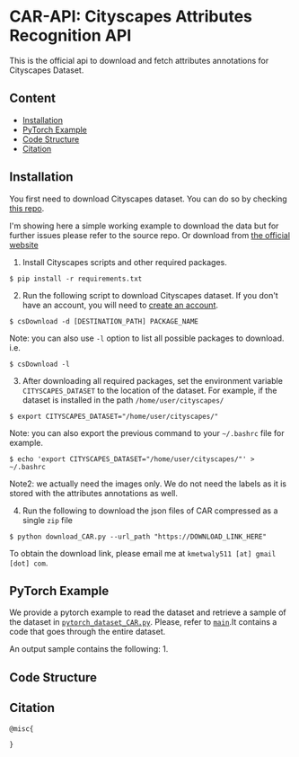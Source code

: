 # CAR-API: Cityscapes Attributes Recognition API

This is the official api to download and fetch attributes annotations for Cityscapes Dataset.



## Content

- [Installation](#Installation)
- [PyTorch Example](#PyTorch-Example)
- [Code Structure](#Code-Structure)
- [Citation](#Citation)



## Installation

You first need to download Cityscapes dataset.
You can do so by checking [this repo](https://github.com/mcordts/cityscapesScripts.git).

I'm showing here a simple working example to download the data but for further issues please refer to the source repo. Or download from [the official website](https://www.cityscapes-dataset.com/)

1. Install Cityscapes scripts and other required packages.

```shell
$ pip install -r requirements.txt
```

2. Run the following script to download Cityscapes dataset.
If you don't have an account, you will need to [create an account](https://www.cityscapes-dataset.com/register/).

```shell
$ csDownload -d [DESTINATION_PATH] PACKAGE_NAME
```

Note: you can also use `-l` option to list all possible packages to download. i.e.

```shell
$ csDownload -l
```

3. After downloading all required packages, set the environment variable `CITYSCAPES_DATASET` to the location of the dataset.
For example, if the dataset is installed in the path `/home/user/cityscapes/`

```shell
$ export CITYSCAPES_DATASET="/home/user/cityscapes/"
```

Note: you can also export the previous command to your `~/.bashrc` file for example.

```shell
$ echo 'export CITYSCAPES_DATASET="/home/user/cityscapes/"' > ~/.bashrc
```

Note2: we actually need the images only. We do not need the labels as it is stored with the attributes annotations as well.

4. Run the following to download the json files of CAR compressed as a single `zip` file

```shell
$ python download_CAR.py --url_path "https://DOWNLOAD_LINK_HERE"
```

To obtain the download link, please email me at `kmetwaly511 [at] gmail [dot] com`.

[comment]: <> (You can also select a specific set of cities to download. For example, `--cities "aachen,bremen"` will download attributes files of aachen and bremen cities only.)


## PyTorch Example

We provide a pytorch example to read the dataset and retrieve a sample of the dataset in [`pytorch_dataset_CAR.py`](pytorch_dataset_CAR.py).
Please, refer to [`main`](pytorch_dataset_CAR.py#L148-L172).It contains a code that goes through the entire dataset.

An output sample contains the following:
1. 


## Code Structure



## Citation

```text
@misc{

}
```
